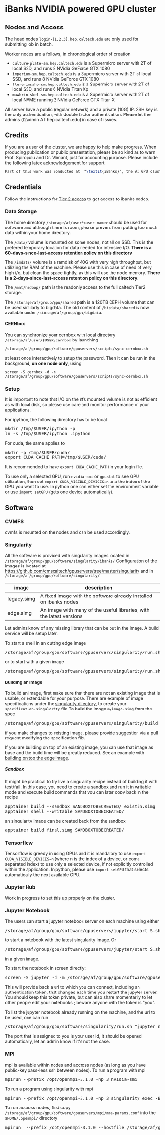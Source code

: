 # iBanks NVIDIA powered GPU cluster

## Nodes and Access

The head nodes `login-[1,2,3].hep.caltech.edu` are only used for submitting job in batch.

Worker nodes are a follows, in chronological order of creation
* `culture-plate-sm.hep.caltech.edu` is a Supermicro server with 2T of local SSD, and runs 8 NVidia GeForce GTX 1080
* `imperium-sm.hep.caltech.edu` is a Supermicro server with 2T of local SSD, and runs 8 NVidia GeForce GTX 1080
* `flere-imsaho-sm.hep.caltech.edu` is a Supermicro server with 2T of local SSD, and runs 6 NVidia Titan Xp
* `mawhrin-skel-sm.hep.caltech.edu` is a Supermicro server with 2T of local NVME running 2 NVidia GeForce GTX Titan X

All server have a public (regular network) and a private (10G) IP.
SSH key is the only authentication, with double factor authentication. Please let the admins (t2admin AT hep.caltech.edu) in case of issues.
 
## Credits

If you are a user of the cluster, we are happy to help make progress.
When producing publication or public presentation, please be so kind as to warn Prof. Spiropulu and Dr. Vlimant, just for accounting purpose.
Please include the following latex acknowledgement for support
```latex
Part of this work was conducted at  "\textit{iBanks}", the AI GPU cluster at Caltech. We acknowledge NVIDIA, SuperMicro  and the Kavli Foundation for their support of "\textit{iBanks}".
```

## Credentials

Follow the instructions for [Tier 2 access](https://tier2.hep.caltech.edu/?page_id=11) to get access to ibanks nodes.

### Data Storage

The home directory `/storage/af/user/<user name>` should be used for software and although there is room, please prevent from putting too much data within your home directory.

The `/data/` volume is mounted on some nodes, not all on SSD. This is the prefered temporary location for data needed for intensive I/O. **There is a 60-days-since-last-access retention policy on this directory**

The `/imdata/` volume is a ramdisk of 40G with very high throughput, but utilizing the RAM of the machine. Please use this in case of need of very high i/o, but clean the space tightly, as this will use the node memory. **There is a 2-days-since-last-access retention policy on this directory**.

The `/mnt/hadoop/` path is the readonly access to the full caltech Tier2 storage.

The `/storage/af/group/gpu/shared` path is a 120TB CEPH volume that can be used similarly to bigdata.
The old content of `/bigdata/shared` is now available under `/storage/af/group/gpu/bigdata`.

#### CERNbox

You can synchronize your cernbox with local directory `/storage/af/user/$USER/cernbox` by launching
```
/storage/af/group/gpu/software/gpuservers/scripts/sync-cernbox.sh
```
at least once interactively to setup the password. Then it can be run in the background, **on one node only**, using 
```
screen -S cernbox -d -m /storage/af/group/gpu/software/gpuservers/scripts/sync-cernbox.sh
```

### Setup

It is important to note that I/O on the nfs mounted volume is not as efficient as with local disk, so please use care and monitor performance of your applications.

For ipython, the following directory has to be local
<pre>
mkdir /tmp/$USER/ipython -p
ln -s /tmp/$USER/ipython .ipython
</pre>

For cuda, the same applies to
<pre>
mkdir -p /tmp/$USER/cuda/
export CUDA_CACHE_PATH=/tmp/$USER/cuda/      
</pre>
It is recommended to have `export CUDA_CACHE_PATH` in your login file.

To use only a selected GPU, run `nvidia-smi` or `gpustat` to see GPU utilization, then set `export CUDA_VISIBLE_DEVICES=n` to a the index of the GPU you want to use.
In python one can either set the environment variable or use `import setGPU` (gets one device automatically).

## Software

### CVMFS

cvmfs is mounted on the nodes and can be used accordingly.

### Singularity

All the software is provided with singularity images located in `/storage/af/group/gpu/software/singularity/ibanks/`
Configuration of the images is located at https://github.com/cmscaltech/gpuservers/tree/master/singularity and in `/storage/af/group/gpu/software/singularity/`

| image | description |
|-------|-------------|
| legacy.simg | A fixed image with the software already installed on ibanks nodes |
| edge.simg | An image with many of the useful libraries, with the latest versions | 

Let admins know of any missing library that can be put in the image. A build service will be setup later.


To start a shell in an cutting edge image
<pre>
/storage/af/group/gpu/software/gpuservers/singularity/run.sh
</pre>
or to start with a given image
<pre>
/storage/af/group/gpu/software/gpuservers/singularity/run.sh /storage/af/group/gpu/software/singularity/ibanks/legacy.simg 
</pre>

#### Building an image
To build an image, first make sure that there are not an existing image that is usable, or extendable for your purpose. There are example of image specifications under the [singularity directory](https://github.com/cmscaltech/gpuservers/tree/master/singularity), to create your `specification.singularity` file
To build the image `myimage.simg` from the spec
<pre>
/storage/af/group/gpu/software/gpuservers/singularity/build myimage.simg specification.singularity
</pre>
if you make changes to existing image, please provide suggestion via a pull request modifying the specification file.

If you are building on top of an existing image, you can use that image as base and the build time will be greatly reduced. See an example with [building on top the edge image](https://github.com/cmscaltech/gpuservers/blob/master/singularity/over_edge.singularity).

##### Sandbox 
It might be practical to try live a singularity recipe instead of building it with test/fail. In this case, you need to create a sandbox and run it in writable mode and execute build commands that you can later copy back in the recipe

<pre>
apptainer build --sandbox SANDBOXTOBECREATED/ existin.simg
apptainer shell --writable SANDBOXTOBECREATED/
</pre>

an singularity image can be created back from the sandbox
<pre>
apptainer build final.simg SANDBOXTOBECREATED/
</pre>

### Tensorflow

Tensorflow is greedy in using GPUs and it is mandatory to use `export CUDA_VISIBLE_DEVICES=n` (where n is the index of a device, or coma separated index) to use only a selected device, if not explicitly controlled within the application.
In python, please use `import setGPU` that selects automatically the next available GPU.

### Jupyter Hub

Work in progress to set this up properly on the cluster.

### Jupyter Notebook

The users can start a jupyter notebook server on each machine using either

<pre>
/storage/af/group/gpu/software/gpuservers/jupyter/start_S.sh
</pre>
 
 to start a notebook with the latest singularity image. Or 

<pre>
/storage/af/group/gpu/software/gpuservers/jupyter/start_S.sh /storage/af/group/gpu/software/singularity/ibanks/legacy.simg
</pre>
in a given image.

To start the notebook in screen directly:
<pre>
screen -S jupyter -d -m /storage/af/group/gpu/software/gpuservers/jupyter/start_S.sh
</pre>

This will provide back a url to which you can connect, including an authentication token, that changes each time you restart the jupyter server. You should keep this token private, but can also share momentarily to let other people edit your notebooks ; beware anyone with the token is "you".

To list the jupyter notebook already running on the machine, and the url to be used, one can run
<pre>
/storage/af/group/gpu/software/singularity/run.sh "jupyter notebook list"
</pre>

The port that is assigned to you is your user id, it should be opened automatically, let an admin know if it's not the case.

### MPI

mpi is available within nodes and accross nodes (as long as you have public-key pass-less ssh between nodes). 
To run a program with mpi
<pre>
mpirun --prefix /opt/openmpi-3.1.0 -np 3 nvidia-smi
</pre>

To run a program using singularity with mpi
<pre>
mpirun --prefix /opt/openmpi-3.1.0 -np 3 singularity exec -B /storage --nv /storage/af/group/gpu/software/singularity/ibanks/edge.simg python3 /storage/af/group/gpu/software/gpuservers/mpi/mpi4py-examples/03-scatter-gather
</pre>

To run accross nodes, first copy `/storage/af/group/gpu/software/gpuservers/mpi/mca-params.conf` into the `$HOME/.openmpi/` directory

<pre>
mpirun  --prefix /opt/openmpi-3.1.0 --hostfile /storage/af/group/gpu/software/gpuservers/mpi/hostfile -np 10 singularity exec -B /storage --nv /storage/af/group/gpu/software/singularity/ibanks/edge.simg python3 /storage/af/group/gpu/software/gpuservers/mpi/mpi4py-examples/03-scatter-gather
</pre>
